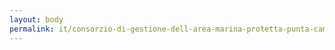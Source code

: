 ```yaml
---
layout: body
permalink: it/consorzio-di-gestione-dell-area-marina-protetta-punta-campanella/
---
```



